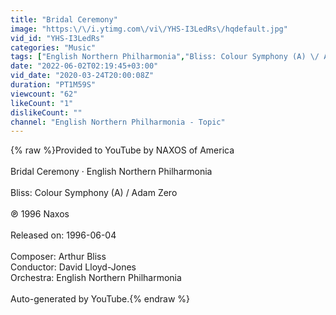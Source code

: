 ```yaml
---
title: "Bridal Ceremony"
image: "https:\/\/i.ytimg.com\/vi\/YHS-I3LedRs\/hqdefault.jpg"
vid_id: "YHS-I3LedRs"
categories: "Music"
tags: ["English Northern Philharmonia","Bliss: Colour Symphony (A) \/ Adam Zero","Bridal Ceremony"]
date: "2022-06-02T02:19:45+03:00"
vid_date: "2020-03-24T20:00:08Z"
duration: "PT1M59S"
viewcount: "62"
likeCount: "1"
dislikeCount: ""
channel: "English Northern Philharmonia - Topic"
---
```

{% raw %}Provided to YouTube by NAXOS of America<br /><br />Bridal Ceremony · English Northern Philharmonia<br /><br />Bliss: Colour Symphony (A) / Adam Zero<br /><br />℗ 1996 Naxos<br /><br />Released on: 1996-06-04<br /><br />Composer: Arthur Bliss<br />Conductor: David Lloyd-Jones<br />Orchestra: English Northern Philharmonia<br /><br />Auto-generated by YouTube.{% endraw %}
